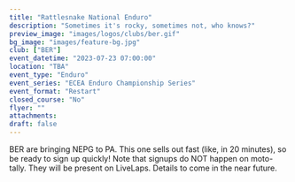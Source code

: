 ```yaml
---
title: "Rattlesnake National Enduro"
description: "Sometimes it's rocky, sometimes not, who knows?"
preview_image: "images/logos/clubs/ber.gif"
bg_image: "images/feature-bg.jpg"
club: ["BER"]
event_datetime: "2023-07-23 07:00:00"
location: "TBA"
event_type: "Enduro"
event_series: "ECEA Enduro Championship Series"
event_format: "Restart"
closed_course: "No"
flyer: ""
attachments:
draft: false
---
```


BER are bringing NEPG to PA. This one sells out fast (like, in 20 minutes), so be ready to sign up quickly! Note that signups do NOT happen on moto-tally. They will be present on LiveLaps. Details to come in the near future.